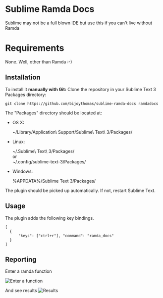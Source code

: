 Sublime Ramda Docs
=========================
Sublime may not be a full blown IDE but use this if you can't live without Ramda

Requirements
============
None. Well, other than Ramda :-)

Installation
------------
To install it **manually with Git:** Clone the repository in your Sublime Text 3 Packages directory:

    git clone https://github.com/bijoythomas/sublime-ramda-docs ramdadocs


The "Packages" directory should be located at:

* OS X:

    ~/Library/Application\ Support/Sublime\ Text\ 3/Packages/

* Linux:

    ~/.Sublime\ Text\ 3/Packages/  
    or  
    ~/.config/sublime-text-3/Packages/

* Windows:

    %APPDATA%/Sublime Text 3/Packages/


The plugin should be picked up automatically. If not, restart Sublime Text.

Usage
-----

The plugin adds the following key bindings.

```
[
  {
      "keys": ["ctrl+r"], "command": "ramda_docs"
  }
]
```

Reporting
---------
Enter a ramda function

![Enter a function](https://github.com/bijoythomas/sublime-ramda-docs/blob/master/enter_function.png
)

And see results
![Results](https://github.com/bijoythomas/sublime-ramda-docs/blob/master/results.png)
